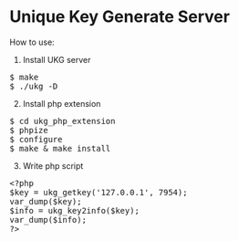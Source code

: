 Unique Key Generate Server
==========================

How to use:<br />
1) Install UKG server
<pre>
$ make
$ ./ukg -D
</pre>

2) Install php extension
<pre>
$ cd ukg_php_extension
$ phpize
$ configure
$ make & make install
</pre>

3) Write php script
<pre>
&lt;?php
$key = ukg_getkey('127.0.0.1', 7954);
var_dump($key);
$info = ukg_key2info($key);
var_dump($info);
?&gt;
</pre>
